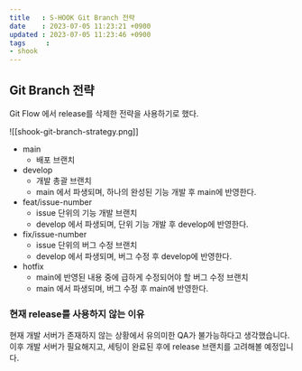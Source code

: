 ```yaml
---
title   : S-HOOK Git Branch 전략
date    : 2023-07-05 11:23:21 +0900
updated : 2023-07-05 11:23:46 +0900
tags     : 
- shook
---
```


## Git Branch 전략

Git Flow 에서 release를 삭제한 전략을 사용하기로 했다.

![[shook-git-branch-strategy.png]]

- main
	- 배포 브랜치
- develop
	- 개발 총괄 브랜치
	- main 에서 파생되며, 하나의 완성된 기능 개발 후 main에 반영한다.
- feat/issue-number
	- issue 단위의 기능 개발 브랜치
	- develop 에서 파생되며, 단위 기능 개발 후 develop에 반영한다.
- fix/issue-number
	- issue 단위의 버그 수정 브랜치
	- develop 에서 파생되며, 버그 수정 후 develop에 반영한다.
- hotfix
	- main에 반영된 내용 중에 급하게 수정되어야 할 버그 수정 브랜치
	- main 에서 파생되며, 버그 수정 후 main에 반영한다.

### 현재 release를 사용하지 않는 이유

현재 개발 서버가 존재하지 않는 상황에서 유의미한 QA가 불가능하다고 생각했습니다.    
이후 개발 서버가 필요해지고, 세팅이 완료된 후에 release 브랜치를 고려해볼 예정입니다.